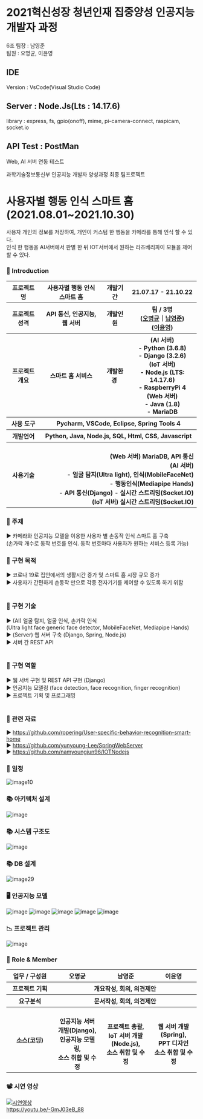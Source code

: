 # 2021혁신성장 청년인재 집중양성 인공지능 개발자 과정

6조 팀장 : 남영준  
팀원 : 오명균, 이윤영  

## IDE

Version : VsCode(Visual Studio Code)

## Server : Node.Js(Lts : 14.17.6)

library : express, fs, gpio(onoff), mime, pi-camera-connect, raspicam, socket.io  

## API Test : PostMan  
Web, AI 서버 연동 테스트  

과학기술정보통신부 인공지능 개발자 양성과정 최종 팀프로젝트  

# 사용자별 행동 인식 스마트 홈 (2021.08.01~2021.10.30)
사용자 개인의 정보를 저장하여, 개인이 커스텀 한 행동을 카메라를 통해 인식 할 수 있다.  
인식 한 행동을 AI서버에서 판별 한 뒤 IOT서버에서 원하는 라즈베리파이 모듈을 제어 할 수 있다.  

### 👋 Introduction

<table>
    <tr>
        <th>프로젝트 명 </th>
        <th>사용자별 행동 인식 <br> 스마트 홈</th>
        <th>개발기간</th>
        <th>21.07.17 - 21.10.22</th>
    </tr>
    <tr>
        <th>프로젝트 성격</th>
        <th>API 통신, 인공지능, 웹 서버 </th>
        <th>개발인원</th>
        <th>팀 / 3명<br>
          (<a href="https://github.com/ropering">오명균</a>｜<a href="https://github.com/namyoungjun96">남영준</a>) <br>
          (<a href="https://github.com/yunyoung-Lee/">이윤영</a>)
      </th>
    </tr>
      <tr>
        <th>프로젝트 개요</th>
        <th>스마트 홈 서비스</th>
        <th>개발환경&nbsp;</th>
        <th>
            (AI 서버) <br> - Python (3.6.8)  <br> - Django (3.2.6) <br> 
            (IoT 서버) <br> - Node.js (LTS: 14.17.6)  <br> - RaspberryPi 4 <br>
            (Web 서버) <br> - Java (1.8) <br> - MariaDB <br>
        </th>
    </tr>
    <tr>
        <th>사용 도구</th>
        <th colspan="3">Pycharm, VSCode, Eclipse, Spring Tools 4</th>
    </tr>  
    <tr>
        <th>개발언어</th>
        <th colspan="3">Python, Java, Node.js, SQL, Html, CSS, Javascript</th>
    </tr>
    <tr>
        <th>사용기술</th>
        <th colspan="3" style="text-align:right;">
            <br> (Web 서버) MariaDB, API 통신 
            <br> (AI 서버) <br>
                - 얼굴 탐지(Ultra light), 인식(MobileFaceNet) <br>
                - 행동인식(Mediapipe Hands) <br>
                - API 통신(Django)
                - 실시간 스트리밍(Socket.IO)
            <br> (IoT 서버) 실시간 스트리밍(Socket.IO)
        </th>
    </tr>
</table>

### 📼 주제
▶ 카메라와 인공지능 모델을 이용한 사용자 별 손동작 인식 스마트 홈 구축  <br>
(손가락 개수로 동작 번호를 인식. 동작 번호마다 사용자가 원하는 서비스 등록 가능)

### 🎈 구현 목적 <br>
▶ 코로나 19로 집안에서의 생활시간 증가 및 스마트 홈 시장 규모 증가<br>
▶ 사용자가 간편하게 손동작 만으로 각종 전자기기를 제어할 수 있도록 하기 위함<br><br>

### 📡 구현 기술 <br>
▶ (AI) 얼굴 탐지, 얼굴 인식, 손가락 인식 <br> (Ultra light face generic face detector, MobileFaceNet, Mediapipe Hands) <br>
▶ (Server) 웹 서버 구축 (Django, Spring, Node.js) <br>
▶ 서버 간 REST API <br> <br>

### 🎫 구현 역할 <br>
▶ 웹 서버 구현 및 REST API 구현 (Django) <br>
▶ 인공지능 모델링 (face detection, face recognition, finger recognition) <br>
▶ 프로젝트 기획 및 프로그래밍 <br> <br>

### 🧧 관련 자료 <br>
▶ https://github.com/ropering/User-specific-behavior-recognition-smart-home <br>
▶ https://github.com/yunyoung-Lee/SpringWebServer <br>
▶ https://github.com/namyoungjun96/IOTNodejs <br>

### 📆 일정
![image10](https://user-images.githubusercontent.com/50795314/138651337-7bb06b7b-0150-43da-8f9f-7a74ba21e281.png)

### 📚 아키텍처 설계
![image](https://user-images.githubusercontent.com/50795314/138651492-f9ca7953-9a3c-4129-9609-1702aa6b52e7.png)

### 📚 시스템 구조도
![image](https://user-images.githubusercontent.com/50795314/138651894-63084a76-a73a-447c-b0a1-3f7778433d0f.png)

### 📚 DB 설계
![image29](https://user-images.githubusercontent.com/50795314/138651766-5c228421-5a12-4e08-b86c-c87ee72e6918.png)

### 🖥️ 인공지능 모델
![image](https://user-images.githubusercontent.com/50795314/138652222-59859d8c-e875-4d91-a555-9365683f1bc1.png)
![image](https://user-images.githubusercontent.com/50795314/138652273-4bbd7475-eef7-4c60-bd9d-c654c1ed0ed2.png)
![image](https://user-images.githubusercontent.com/50795314/138652291-3b977c45-6be7-4666-a08e-3bcbafe3b440.png)
![image](https://user-images.githubusercontent.com/50795314/138652303-8b05814b-6efb-4e89-a889-704c26979511.png)
![image](https://user-images.githubusercontent.com/50795314/138652334-f084b178-8361-4fc8-8451-1253de16e9a0.png)

### 📉 프로젝트 관리
![image](https://user-images.githubusercontent.com/50795314/138652378-49346f68-1ad7-4bf1-a0bd-b347d4b73c63.png)

### 📑 Role & Member

<table>
    <tr>
        <th width="16%">업무 / 구성원</th>
        <th width="14%">오명균</th>
        <th width="14%">남영준</th>        
        <th width="14%">이윤영</th>        
    </tr>
    <tr>
        <th>프로젝트 기획</th>
        <th colspan="3"> <center>개요작성, 회의, 의견제안 </center> </th>
    </tr>
    <tr>
        <th>요구분석</th>
        <th colspan="3"> <center> 문서작성, 회의, 의견제안 </center> </th>
    </tr>
        <th>소스(코딩)</th>
        <th>
            <br>인공지능 서버 개발(Django), 
            <br>인공지능 모델링,
            <br>소스 취합 및 수정
        </th>
        <th>
            <br>프로젝트 총괄, 
            <br>IoT 서버 개발(Node.js),
            <br>소스 취합 및 수정
        </th>
        <th>
            <br>웹 서버 개발(Spring),
            <br>PPT 디자인  
            <br>소스 취합 및 수정
        </th>
    </tr>
</table>

### 📽 시연 영상 

[![시연영상](http://img.youtube.com/vi/-GmJ03eB_88/0.jpg)](https://youtu.be/-GmJ03eB_88?t=0s) 
<br> https://youtu.be/-GmJ03eB_88
